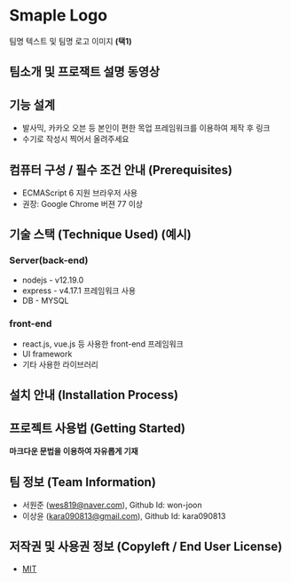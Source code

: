 
# Smaple Logo

팀명 텍스트 및 팀명 로고 이미지 **(택1)**

## 팀소개 및 프로잭트 설명 동영상


## 기능 설계
 -  발사믹, 카카오 오븐 등 본인이 편한 목업 프레임워크를 이용하여 제작 후 링크 
 - 수기로 작성시 찍어서 올려주세요

## 컴퓨터 구성 / 필수 조건 안내 (Prerequisites)
* ECMAScript 6 지원 브라우저 사용
* 권장: Google Chrome 버젼 77 이상

## 기술 스택 (Technique Used) (예시)
### Server(back-end)
 - nodejs - v12.19.0
 - express - v4.17.1 프레임워크 사용
 - DB - MYSQL
 
### front-end
 -  react.js, vue.js 등 사용한 front-end 프레임워크 
 -  UI framework
 - 기타 사용한 라이브러리

## 설치 안내 (Installation Process)


## 프로젝트 사용법 (Getting Started)
**마크다운 문법을 이용하여 자유롭게 기재**


 
## 팀 정보 (Team Information)
- 서원준 (wes819@naver.com), Github Id: won-joon
- 이상윤 (kara090813@gmail.com), Github Id: kara090813

## 저작권 및 사용권 정보 (Copyleft / End User License)
 * [MIT](https://github.com/osamhack2020/WEB_WatchMan_WatchMan/blob/master/LICENSE)
